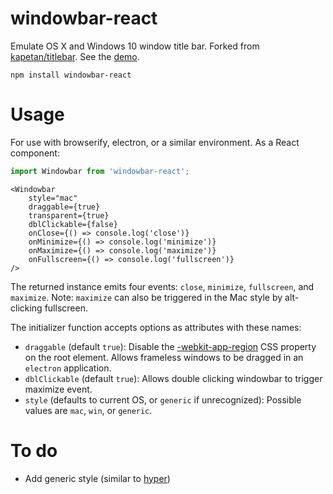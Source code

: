 # windowbar-react

Emulate OS X and Windows 10 window title bar. Forked from [kapetan/titlebar](https://github.com/kapetan/titlebar). See the [demo](http://katacarbix.xyz/windowbar/demo/index.html).

`npm install windowbar-react`

# Usage

For use with browserify, electron, or a similar environment. As a React component:

```javascript
import Windowbar from 'windowbar-react';
```

```JSX
<Windowbar
	style="mac"
	draggable={true}
	transparent={true}
	dblClickable={false}
	onClose={() => console.log('close')}
	onMinimize={() => console.log('minimize')}
	onMaximize={() => console.log('maximize')}
	onFullscreen={() => console.log('fullscreen')}
/>
```

The returned instance emits four events: `close`, `minimize`, `fullscreen`, and `maximize`. Note: `maximize` can also be triggered in the Mac style by alt-clicking fullscreen.

The initializer function accepts options as attributes with these names:

* `draggable` (default `true`): Disable the [-webkit-app-region](https://developer.chrome.com/apps/app_window) CSS property on the root element. Allows frameless windows to be dragged in an `electron` application.
* `dblClickable` (default `true`): Allows double clicking windowbar to trigger maximize event.
* `style` (defaults to current OS, or `generic` if unrecognized): Possible values are `mac`, `win`, or `generic`.

# To do

* Add generic style (similar to [hyper](http://hyper.is))

